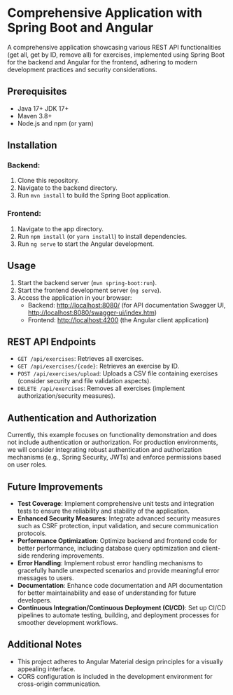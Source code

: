 # Comprehensive Application with Spring Boot and Angular

A comprehensive application showcasing various REST API functionalities (get all, get by ID, remove all) for exercises, implemented using Spring Boot for the backend and Angular for the frontend, adhering to modern development practices and security considerations.

## Prerequisites

- Java 17+ JDK 17+
- Maven 3.8+
- Node.js and npm (or yarn)

## Installation

### Backend:

1. Clone this repository.
2. Navigate to the backend directory.
3. Run `mvn install` to build the Spring Boot application.

### Frontend:

1. Navigate to the app directory.
2. Run `npm install` (or `yarn install`) to install dependencies.
3. Run `ng serve` to start the Angular development.

## Usage

1. Start the backend server (`mvn spring-boot:run`).
2. Start the frontend development server (`ng serve`).
3. Access the application in your browser:
   - Backend: [http://localhost:8080/](http://localhost:8080/) (for API documentation Swagger UI, [http://localhost:8080/swagger-ui/index.htm](http://localhost:8080/swagger-ui/index.htm))
   - Frontend: [http://localhost:4200](http://localhost:4200) (the Angular client application)

## REST API Endpoints

- `GET /api/exercises`: Retrieves all exercises.
- `GET /api/exercises/{code}`: Retrieves an exercise by ID.
- `POST /api/exercises/upload`: Uploads a CSV file containing exercises (consider security and file validation aspects).
- `DELETE /api/exercises`: Removes all exercises (implement authorization/security measures).

## Authentication and Authorization

Currently, this example focuses on functionality demonstration and does not include authentication or authorization. For production environments, we will consider integrating robust authentication and authorization mechanisms (e.g., Spring Security, JWTs) and enforce permissions based on user roles.


## Future Improvements

- **Test Coverage**: Implement comprehensive unit tests and integration tests to ensure the reliability and stability of the application.
- **Enhanced Security Measures**: Integrate advanced security measures such as CSRF protection, input validation, and secure communication protocols.
- **Performance Optimization**: Optimize backend and frontend code for better performance, including database query optimization and client-side rendering improvements.
- **Error Handling**: Implement robust error handling mechanisms to gracefully handle unexpected scenarios and provide meaningful error messages to users.
- **Documentation**: Enhance code documentation and API documentation for better maintainability and ease of understanding for future developers.
- **Continuous Integration/Continuous Deployment (CI/CD)**: Set up CI/CD pipelines to automate testing, building, and deployment processes for smoother development workflows.


## Additional Notes

- This project adheres to Angular Material design principles for a visually appealing interface.
- CORS configuration is included in the development environment for cross-origin communication.
